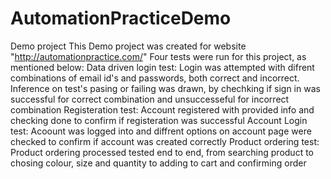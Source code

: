 # AutomationPracticeDemo
Demo project
This Demo project was created for website "http://automationpractice.com/"
Four tests were run for this project, as mentioned below:
Data driven login test: Login was attempted with difrent combinations of email id's and passwords, both correct and incorrect. Inference on test's pasing or failing was drawn, by chechking if sign in was successful for correct combination and unsuccesseful for incorrect combination
Registeration test: Account registered with provided info and checking done to confirm if registeration was successful
Account Login test: Acoount was logged into and diffrent options on account page were checked to confirm if account was created correctly
Product ordering test: Product ordering processed tested end to end, from searching product to chosing colour, size and quantity to adding to cart and confirming order
